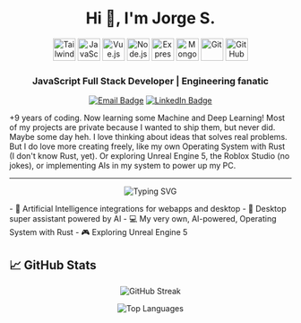 <h1 align="center">Hi 👋, I'm Jorge S.</h1>

<p align="center">
  <img src="https://cdn.jsdelivr.net/gh/devicons/devicon/icons/tailwindcss/tailwindcss-original.svg" alt="TailwindCSS" width="40" height="40"/>
  <img src="https://cdn.jsdelivr.net/gh/devicons/devicon/icons/javascript/javascript-original.svg" alt="JavaScript" width="40" height="40"/>
  <img src="https://cdn.jsdelivr.net/gh/devicons/devicon/icons/vuejs/vuejs-original.svg" alt="Vue.js" width="40" height="40"/>
  <img src="https://cdn.jsdelivr.net/gh/devicons/devicon/icons/nodejs/nodejs-original.svg" alt="Node.js" width="40" height="40"/>
  <img src="https://cdn.jsdelivr.net/gh/devicons/devicon/icons/express/express-original.svg" alt="Express" width="40" height="40"/>
  <img src="https://cdn.jsdelivr.net/gh/devicons/devicon/icons/mongodb/mongodb-original.svg" alt="MongoDB" width="40" height="40"/>
  <img src="https://cdn.jsdelivr.net/gh/devicons/devicon/icons/git/git-original.svg" alt="Git" width="40" height="40"/>
  <img src="https://cdn.jsdelivr.net/gh/devicons/devicon/icons/github/github-original.svg" alt="GitHub" width="40" height="40"/>
</p>

<h3 align="center">JavaScript Full Stack Developer | Engineering fanatic</h3>
<div align=center>
  <a href="mailto:jsanchezpc@hotmail.com"><img src="https://img.shields.io/badge/Email-D14836?style=for-the-badge&logo=gmail&logoColor=white" alt="Email Badge"/></a>
  <a href="https://www.linkedin.com/in/jorgesanchezaguila/"><img src="https://img.shields.io/badge/LinkedIn-0A66C2?style=for-the-badge&logo=linkedin&logoColor=white" alt="LinkedIn Badge"/></a>
</div> 

<p align=left>
    +9 years of coding. Now learning some Machine and Deep Learning! Most of my projects are private because I wanted to ship them, but never did. Maybe some day heh. I love thinking about ideas that solves real problems. But I do love more creating freely, like my own       Operating System with Rust (I don't know Rust, yet). Or exploring Unreal Engine 5, the Roblox Studio (no jokes), or implementing AIs in my system to power up my PC.
</p>

---

<p align="center">
  <img src="https://readme-typing-svg.demolab.com?font=Fira+Code&size=24&pause=1000&color=38BDF8&center=true&vCenter=true&width=500&lines=Currently+Building" alt="Typing SVG" />
</p>

<div align=left>
    - 🧠 Artificial Intelligence integrations for webapps and desktop
    - 🔧 Desktop super assistant powered by AI
    - 💻 My very own, AI-powered, Operating System with Rust
    - 🎮 Exploring Unreal Engine 5
</div>

## 📈 GitHub Stats

<p align="center">
  <img src="https://github-readme-streak-stats.herokuapp.com?user=jsanchezpc&theme=tokyonight&hide_border=true" alt="GitHub Streak" />
</p>

<p align="center">
  <img src="https://github-readme-stats.vercel.app/api/top-langs/?username=jsanchezpc&layout=compact&theme=tokyonight&hide_title=true" alt="Top Languages" />
</p>

<!-- <div style="display: flex; justify-content: space-between; width: 100%;">
  <img src="https://github-readme-stats.vercel.app/api?username=jsanchezpc&show_icons=true&theme=tokyonight&hide_title=true" alt="GitHub Stats" />
  <img src="https://github-readme-stats.vercel.app/api/top-langs/?username=jsanchezpc&layout=compact&theme=tokyonight&hide_title=true" alt="Top Languages" />
</div> -->
